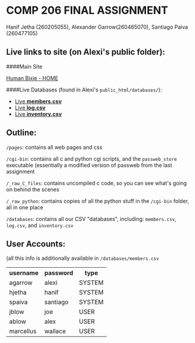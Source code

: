 COMP 206 FINAL ASSIGNMENT
=========================

Hanif Jetha (260205055), Alexander Garrow(260465070), Santiago Paiva (260477105)

Live links to site (on Alexi's public folder):
-----------------------------------------------

####Main Site

[Human Bixie - HOME](http://cs.mcgill.ca/~agarro/home.html)

####Live Databases (found in Alexi's `public_html/databases/`):

* [Live **members.csv**](http://cs.mcgill.ca/~agarro/databases/members.csv)
* [Live **log.csv**](http://cs.mcgill.ca/~agarro/databases/Log.csv)
* [Live **inventory.csv**](http://cs.mcgill.ca/~agarro/databases/inventory.csv)

Outline:
--------

`/pages`: contains all web pages and css

`/cgi-bin`: contains all c and python cgi scripts, and the `passweb_store` executable (essentially
a modified version of passweb from the last assignment

`/_raw_C_files`: contains uncompiled c code, so you can see what's going on behind the scenes

`/_raw_python`: contains copies of all the python stuff in the `/cgi-bin` folder, all in one place

`/databases`: contains all our CSV "databases", including: `members.csv`, `log.csv`, and `inventory.csv`

User Accounts:
--------------

(all this info is additionally available in `/databases/members.csv`

<table>
  <tr>
    <th>username</th><th>password</th><th>type</th>
  </tr>
  <tr>
    <td>agarrow</td><td>alexi</td><td>SYSTEM</td>
  </tr>
  <tr>
  <td>hjetha</td><td>hanif</td><td>SYSTEM</td>
  </tr>
 <tr>
  <td>spaiva</td><td>santiago</td><td>SYSTEM</td>
  </tr>
 <tr>
  <td>jblow</td><td>joe</td><td>USER</td>
  </tr>
 <tr>
  <td>ablow</td><td>alex</td><td>USER</td>
  </tr>
 <tr>
  <td>marcellus</td><td>wallace</td><td>USER</td>
  </tr>
</table>



